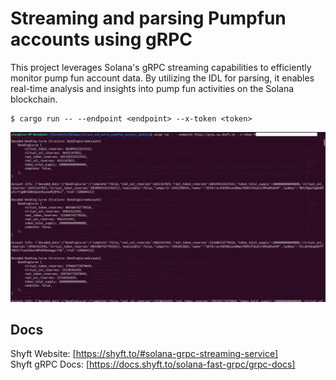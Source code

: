 # Streaming and parsing Pumpfun accounts using gRPC

This project leverages Solana's gRPC streaming capabilities to efficiently monitor pump fun account data. By utilizing the IDL for parsing, it enables real-time analysis and insights into pump fun activities on the Solana blockchain.

```
$ cargo run -- --endpoint <endpoint> --x-token <token>
```

![screenshot](assets/usage-screenshot.png?raw=true "Screenshot")

## Docs
Shyft Website: [https://shyft.to/#solana-grpc-streaming-service]  
Shyft gRPC Docs: [https://docs.shyft.to/solana-fast-grpc/grpc-docs]
